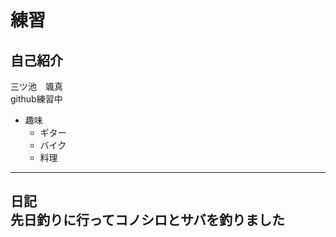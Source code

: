 # 練習 
##  自己紹介  
  三ツ池　颯真  
  github練習中 
  - 趣味 
    - ギター  
    - バイク  
    - 料理 
---
日記  
先日釣りに行ってコノシロとサバを釣りました 
---
